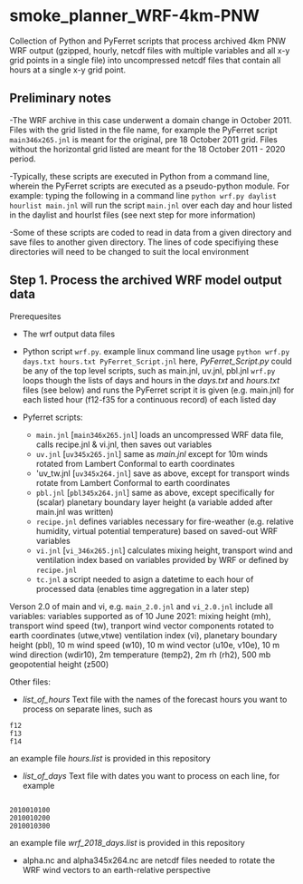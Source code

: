 # smoke_planner_WRF-4km-PNW

Collection of Python and PyFerret scripts that process archived 4km PNW WRF output (gzipped, hourly, netcdf files with multiple variables and all x-y grid points
in a single file) into uncompressed netcdf files that contain all hours at a single x-y grid point.

## Preliminary notes

-The WRF archive in this case underwent a domain change in October 2011.  Files with the grid listed in the file name, for example 
the PyFerret script `main346x265.jnl` is meant for the original, pre 18 October 2011 grid.  Files without the horizontal grid listed are meant for the 18 October 2011 - 2020 period.

-Typically, these scripts are executed in Python from a command line, wherein the PyFerret scripts are executed as a pseudo-python module.  For example: typing the following in a command line `python wrf.py daylist hourlist main.jnl` will run the script `main.jnl` over each day and hour listed in the daylist and hourlst files (see next step for more information)

-Some of these scripts are coded to read in data from a given directory and save files to another given directory.  The lines of code specifiying these directories will need to be changed to suit the local environment

## Step 1. Process the archived WRF model output data
Prerequesites

- The wrf output data files
- Python script `wrf.py`.  example linux command line usage `python wrf.py days.txt hours.txt PyFerret_Script.jnl`
  here, *PyFerret_Script.py* could be any of the top level scripts, such as main.jnl, uv.jnl, pbl.jnl
  `wrf.py` loops though the lists of days and hours in the *days.txt* and *hours.txt* files (see below) and runs
  the PyFerret script it is given (e.g. main.jnl) for each listed hour (f12-f35 for a continuous record) of each listed day
  
- Pyferret scripts:
  - `main.jnl` [`main346x265.jnl`]   loads an uncompressed WRF data file, calls recipe.jnl & vi.jnl, then saves out variables
  - `uv.jnl` [`uv345x265.jnl`]       same as *main.jnl* except for 10m winds rotated from Lambert Conformal to earth coordinates
  - 'uv_tw.jnl [`uv345x264.jnl`]     save as above, except for transport winds rotate from Lambert Conformal to earth coordinates
  - `pbl.jnl` [`pbl345x264.jnl`]     same as above, except specifically for (scalar) planetary boundary layer height (a variable added after main.jnl was written)   
  - `recipe.jnl` defines variables necessary for fire-weather (e.g. relative humidity, virtual potential temperature) based on saved-out WRF variables
  - `vi.jnl` [`vi_346x265.jnl`] calculates mixing height, transport wind and ventilation index based on variables provided by WRF or defined by `recipe.jnl`
  - `tc.jnl` a script needed to asign a datetime to each hour of processed data (enables time aggregation in a later step)

Verson 2.0 of main and vi, e.g. `main_2.0.jnl` and `vi_2.0.jnl` include all variables:
variables supported as of 10 June 2021: mixing height (mh), transport wind speed (tw), tranport wind vector components rotated to earth coordinates (utwe,vtwe) ventilation index (vi), planetary boundary height (pbl), 10 m wind speed (w10), 10 m wind vector (u10e, v10e), 10 m wind direction (wdir10), 2m temperature (temp2), 2m rh (rh2), 500 mb geopotential height (z500) 

Other files:
  - *list_of_hours*  Text file with the names of the forecast hours you want to process on separate lines, such as
```
f12
f13
f14
``` 
an example file *hours.list* is provided in this repository

  - *list_of_days*  Text file with dates you want to process on each line, for example
```

2010010100
2010010200
2010010300
```
an example file *wrf_2018_days.list* is provided in this repository

  - alpha.nc and alpha345x264.nc are netcdf files needed to rotate the WRF wind vectors to an earth-relative perspective

